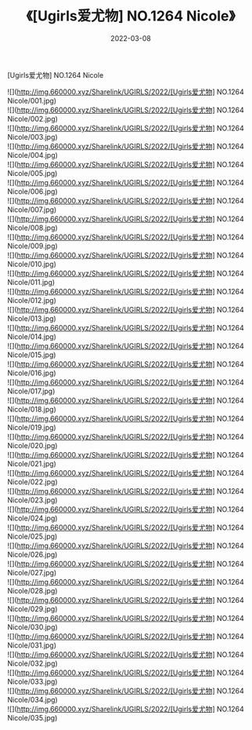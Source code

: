 ﻿---
layout: post
title:  《[Ugirls爱尤物] NO.1264 Nicole》
date:   2022-03-08
img: http://img.660000.xyz/Sharelink/UGIRLS/2022/[Ugirls爱尤物] NO.1264 Nicole/000.jpg
categories: [美女, 清纯, 唯美]
---

[Ugirls爱尤物] NO.1264 Nicole

 ![](http://img.660000.xyz/Sharelink/UGIRLS/2022/[Ugirls爱尤物] NO.1264 Nicole/001.jpg) <br>![](http://img.660000.xyz/Sharelink/UGIRLS/2022/[Ugirls爱尤物] NO.1264 Nicole/002.jpg) <br>![](http://img.660000.xyz/Sharelink/UGIRLS/2022/[Ugirls爱尤物] NO.1264 Nicole/003.jpg) <br>![](http://img.660000.xyz/Sharelink/UGIRLS/2022/[Ugirls爱尤物] NO.1264 Nicole/004.jpg) <br>![](http://img.660000.xyz/Sharelink/UGIRLS/2022/[Ugirls爱尤物] NO.1264 Nicole/005.jpg) <br>![](http://img.660000.xyz/Sharelink/UGIRLS/2022/[Ugirls爱尤物] NO.1264 Nicole/006.jpg) <br>![](http://img.660000.xyz/Sharelink/UGIRLS/2022/[Ugirls爱尤物] NO.1264 Nicole/007.jpg) <br>![](http://img.660000.xyz/Sharelink/UGIRLS/2022/[Ugirls爱尤物] NO.1264 Nicole/008.jpg) <br>![](http://img.660000.xyz/Sharelink/UGIRLS/2022/[Ugirls爱尤物] NO.1264 Nicole/009.jpg) <br>![](http://img.660000.xyz/Sharelink/UGIRLS/2022/[Ugirls爱尤物] NO.1264 Nicole/010.jpg) <br>![](http://img.660000.xyz/Sharelink/UGIRLS/2022/[Ugirls爱尤物] NO.1264 Nicole/011.jpg) <br>![](http://img.660000.xyz/Sharelink/UGIRLS/2022/[Ugirls爱尤物] NO.1264 Nicole/012.jpg) <br>![](http://img.660000.xyz/Sharelink/UGIRLS/2022/[Ugirls爱尤物] NO.1264 Nicole/013.jpg) <br>![](http://img.660000.xyz/Sharelink/UGIRLS/2022/[Ugirls爱尤物] NO.1264 Nicole/014.jpg) <br>![](http://img.660000.xyz/Sharelink/UGIRLS/2022/[Ugirls爱尤物] NO.1264 Nicole/015.jpg) <br>![](http://img.660000.xyz/Sharelink/UGIRLS/2022/[Ugirls爱尤物] NO.1264 Nicole/016.jpg) <br>![](http://img.660000.xyz/Sharelink/UGIRLS/2022/[Ugirls爱尤物] NO.1264 Nicole/017.jpg) <br>![](http://img.660000.xyz/Sharelink/UGIRLS/2022/[Ugirls爱尤物] NO.1264 Nicole/018.jpg) <br>![](http://img.660000.xyz/Sharelink/UGIRLS/2022/[Ugirls爱尤物] NO.1264 Nicole/019.jpg) <br>![](http://img.660000.xyz/Sharelink/UGIRLS/2022/[Ugirls爱尤物] NO.1264 Nicole/020.jpg) <br>![](http://img.660000.xyz/Sharelink/UGIRLS/2022/[Ugirls爱尤物] NO.1264 Nicole/021.jpg) <br>![](http://img.660000.xyz/Sharelink/UGIRLS/2022/[Ugirls爱尤物] NO.1264 Nicole/022.jpg) <br>![](http://img.660000.xyz/Sharelink/UGIRLS/2022/[Ugirls爱尤物] NO.1264 Nicole/023.jpg) <br>![](http://img.660000.xyz/Sharelink/UGIRLS/2022/[Ugirls爱尤物] NO.1264 Nicole/024.jpg) <br>![](http://img.660000.xyz/Sharelink/UGIRLS/2022/[Ugirls爱尤物] NO.1264 Nicole/025.jpg) <br>![](http://img.660000.xyz/Sharelink/UGIRLS/2022/[Ugirls爱尤物] NO.1264 Nicole/026.jpg) <br>![](http://img.660000.xyz/Sharelink/UGIRLS/2022/[Ugirls爱尤物] NO.1264 Nicole/027.jpg) <br>![](http://img.660000.xyz/Sharelink/UGIRLS/2022/[Ugirls爱尤物] NO.1264 Nicole/028.jpg) <br>![](http://img.660000.xyz/Sharelink/UGIRLS/2022/[Ugirls爱尤物] NO.1264 Nicole/029.jpg) <br>![](http://img.660000.xyz/Sharelink/UGIRLS/2022/[Ugirls爱尤物] NO.1264 Nicole/030.jpg) <br>![](http://img.660000.xyz/Sharelink/UGIRLS/2022/[Ugirls爱尤物] NO.1264 Nicole/031.jpg) <br>![](http://img.660000.xyz/Sharelink/UGIRLS/2022/[Ugirls爱尤物] NO.1264 Nicole/032.jpg) <br>![](http://img.660000.xyz/Sharelink/UGIRLS/2022/[Ugirls爱尤物] NO.1264 Nicole/033.jpg) <br>![](http://img.660000.xyz/Sharelink/UGIRLS/2022/[Ugirls爱尤物] NO.1264 Nicole/034.jpg) <br>![](http://img.660000.xyz/Sharelink/UGIRLS/2022/[Ugirls爱尤物] NO.1264 Nicole/035.jpg) <br>
